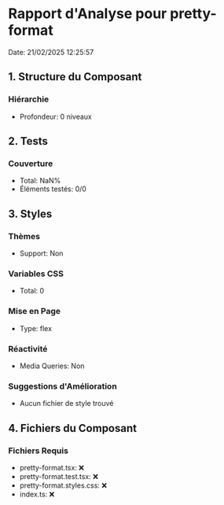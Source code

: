 # Rapport d'Analyse pour pretty-format

Date: 21/02/2025 12:25:57

## 1. Structure du Composant

### Hiérarchie

- Profondeur: 0 niveaux

## 2. Tests

### Couverture

- Total: NaN%
- Éléments testés: 0/0

## 3. Styles

### Thèmes

- Support: Non

### Variables CSS

- Total: 0

### Mise en Page

- Type: flex

### Réactivité

- Media Queries: Non

### Suggestions d'Amélioration

- Aucun fichier de style trouvé

## 4. Fichiers du Composant

### Fichiers Requis

- pretty-format.tsx: ❌
- pretty-format.test.tsx: ❌
- pretty-format.styles.css: ❌
- index.ts: ❌
